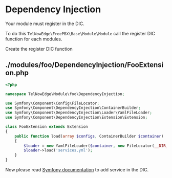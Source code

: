 # Dependency Injection

Your module must register in the DIC.

To do this `TelNowEdge\FreePBX\Base\Module\Module` call the register DIC function for each modules.

Create the register DIC function

## ./modules/foo/DependencyInjection/FooExtension.php

```php
<?php

namespace TelNowEdge\Module\foo\DependencyInjection;

use Symfony\Component\Config\FileLocator;
use Symfony\Component\DependencyInjection\ContainerBuilder;
use Symfony\Component\DependencyInjection\Loader\YamlFileLoader;
use Symfony\Component\DependencyInjection\Extension\Extension;

class FooExtension extends Extension
{
    public function load(array $configs, ContainerBuilder $container)
    {
        $loader = new YamlFileLoader($container, new FileLocator(__DIR__ . '/../Resources/config'));
        $loader->load('services.yml');
    }
}
```

Now please read [Symfony documentation](http://symfony.com/doc/current/components/dependency_injection.html) to add service in the DIC.
